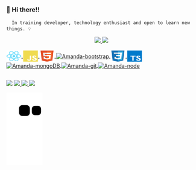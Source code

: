 ### 💬 Hi there!! 
      In training developer, technology enthusiast and open to learn new things. 💡

<div align="center">
  <a href="https://github.com/amandacgoncalves">
  <img height="160em" src="https://github-readme-stats.vercel.app/api?username=amandacgoncalves&show_icons=true&theme=radical&include_all_commits=true&count_private=true"/>
  <img height="130em" src="https://github-readme-stats.vercel.app/api/top-langs/?username=amandacgoncalves&layout=compact&langs_count=7&theme=radical"/>
</div>

  <div style="display:block"><br/>
  <img align="center" alt="Amanda-React" height="30" width="40"
    src="https://raw.githubusercontent.com/devicons/devicon/master/icons/react/react-original.svg">
    <img align="center" alt="Amanda-Js" height="30" width="40"
    src="https://raw.githubusercontent.com/devicons/devicon/master/icons/javascript/javascript-plain.svg">
 <img align="center" alt="Amanda-HTML" height="30" width="40"
    src="https://raw.githubusercontent.com/devicons/devicon/master/icons/html5/html5-original.svg">
    <img align="center" alt="Amanda-bootstrap" height="40" width="40"
    src="https://cdn.jsdelivr.net/gh/devicons/devicon/icons/bootstrap/bootstrap-original.svg">
<img align="center" alt="Amanda-CSS" height="30" width="40"
    src="https://raw.githubusercontent.com/devicons/devicon/master/icons/css3/css3-original.svg">
<img align="center" alt="Amanda-Ts" height="30" width="40"
    src="https://raw.githubusercontent.com/devicons/devicon/master/icons/typescript/typescript-plain.svg">
<img align="center" alt="Amanda-mongoDB" height="30" width="40"
    src="https://cdn.jsdelivr.net/gh/devicons/devicon/icons/mongodb/mongodb-original-wordmark.svg">
<img align="center" alt="Amanda-git" height="30" width="40"
    src="https://cdn.jsdelivr.net/gh/devicons/devicon/icons/git/git-plain-wordmark.svg">
<img align="center" alt="Amanda-node" height="30" width="40"
    src="https://cdn.jsdelivr.net/gh/devicons/devicon/icons/nodejs/nodejs-original.svg">
  </div>
  
  ##
  
  <a href="https://instagram.com/hex_xch?igshid=YmMyMTA2M2Y=" target="_blank"><img src="https://img.shields.io/badge/Instagram-E4405F?style=for-the-badge&logo=instagram&logoColor=white" target="_blank"></a>
<a href="https://www.linkedin.com/in/amanda-gon%C3%A7alves-255028244/" target="_blank"><img src="https://img.shields.io/badge/LinkedIn-0077B5?style=for-the-badge&logo=linkedin&logoColor=white" target="_blank">
</a>
<a href="mailto:amandacgoncalves2002@gmail.com" target="_blank"><img src="https://img.shields.io/badge/Gmail-D14836?style=for-the-badge&logo=gmail&logoColor=white" target="_blank">
</a>
<a href="https://youtube.com/channel/UC3f1Qq2jGC3R3moNPAi32twQ" target="_blank"><img src="https://img.shields.io/badge/YouTube-FF0000?style=for-the-badge&logo=youtube&logoColor=white" target="_blank">
</a>

 ![Snake animation](https://github.com/amandacgoncalves/amandacgoncalves/blob/output/github-contribution-grid-snake.svg)
